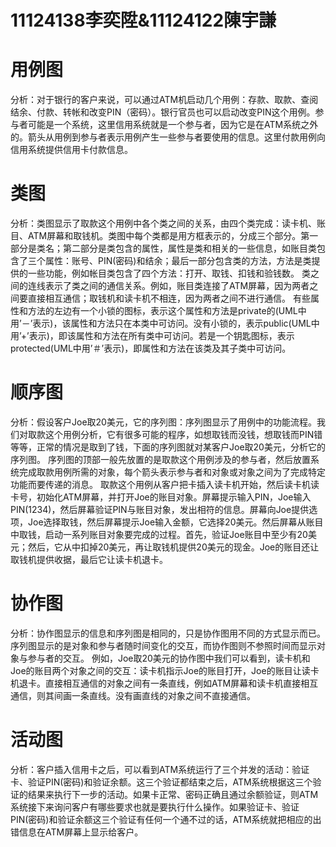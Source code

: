 # 11124138李奕陞&11124122陳宇謙

# 用例图
分析：对于银行的客户来说，可以通过ATM机启动几个用例：存款、取款、查阅结余、付款、转帐和改变PIN（密码）。银行官员也可以启动改变PIN这个用例。参与者可能是一个系统，这里信用系统就是一个参与者，因为它是在ATM系统之外的。箭头从用例到参与者表示用例产生一些参与者要使用的信息。这里付款用例向信用系统提供信用卡付款信息。


# 类图
分析：类图显示了取款这个用例中各个类之间的关系，由四个类完成：读卡机、账目、ATM屏幕和取钱机。类图中每个类都是用方框表示的，分成三个部分。第一部分是类名；第二部分是类包含的属性，属性是类和相关的一些信息，如账目类包含了三个属性：账号、PIN(密码)和结余；最后一部分包含类的方法，方法是类提供的一些功能，例如帐目类包含了四个方法：打开、取钱、扣钱和验钱数。
 类之间的连线表示了类之间的通信关系。例如，账目类连接了ATM屏幕，因为两者之间要直接相互通信；取钱机和读卡机不相连，因为两者之间不进行通信。
 有些属性和方法的左边有一个小锁的图标，表示这个属性和方法是private的(UML中用’－’表示)，该属性和方法只在本类中可访问。没有小锁的，表示public(UML中用’+’表示)，即该属性和方法在所有类中可访问。若是一个钥匙图标，表示protected(UML中用’＃’表示)，即属性和方法在该类及其子类中可访问。


# 顺序图
分析：假设客户Joe取20美元，它的序列图：序列图显示了用例中的功能流程。我们对取款这个用例分析，它有很多可能的程序，如想取钱而没钱，想取钱而PIN错等等，正常的情况是取到了钱，下面的序列图就对某客户Joe取20美元，分析它的序列图。
 序列图的顶部一般先放置的是取款这个用例涉及的参与者，然后放置系统完成取款用例所需的对象，每个箭头表示参与者和对象或对象之间为了完成特定功能而要传递的消息。
 取款这个用例从客户把卡插入读卡机开始，然后读卡机读卡号，初始化ATM屏幕，并打开Joe的账目对象。屏幕提示输入PIN，Joe输入PIN(1234)，然后屏幕验证PIN与账目对象，发出相符的信息。屏幕向Joe提供选项，Joe选择取钱，然后屏幕提示Joe输入金额，它选择20美元。然后屏幕从账目中取钱，启动一系列账目对象要完成的过程。首先，验证Joe账目中至少有20美元；然后，它从中扣掉20美元，再让取钱机提供20美元的现金。Joe的账目还让取钱机提供收据，最后它让读卡机退卡。



# 协作图
分析：协作图显示的信息和序列图是相同的，只是协作图用不同的方式显示而已。序列图显示的是对象和参与者随时间变化的交互，而协作图则不参照时间而显示对象与参与者的交互。
 例如，Joe取20美元的协作图中我们可以看到，读卡机和Joe的账目两个对象之间的交互：读卡机指示Joe的账目打开，Joe的账目让读卡机退卡。直接相互通信的对象之间有一条直线，例如ATM屏幕和读卡机直接相互通信，则其间画一条直线。没有画直线的对象之间不直接通信。


# 活动图
分析：客户插入信用卡之后，可以看到ATM系统运行了三个并发的活动：验证卡、验证PIN(密码)和验证余额。这三个验证都结束之后，ATM系统根据这三个验证的结果来执行下一步的活动。如果卡正常、密码正确且通过余额验证，则ATM系统接下来询问客户有哪些要求也就是要执行什么操作。如果验证卡、验证PIN(密码)和验证余额这三个验证有任何一个通不过的话，ATM系统就把相应的出错信息在ATM屏幕上显示给客户。

